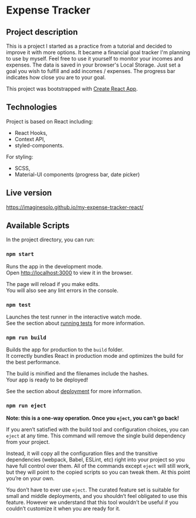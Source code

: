 # Expense Tracker

## Project description

This is a project I started as a practice from a tutorial and decided to improve it with more options. It became a financial goal tracker I'm planning to use by myself. Feel free to use it yourself to monitor your incomes and expenses. The data is saved in your browser's Local Storage. Just set a goal you wish to fulfill and add incomes / expenses. The progress bar indicates how close you are to your goal.

This project was bootstrapped with [Create React App](https://github.com/facebook/create-react-app).

## Technologies

 Project is based on React including:
 - React Hooks, 
 - Context API,
 - styled-components.
 
 For styling: 
 - SCSS,
 - Material-UI components (progress bar, date picker)
 
## Live version
 
 https://imaginesolo.github.io/my-expense-tracker-react/

## Available Scripts

In the project directory, you can run:

### `npm start`

Runs the app in the development mode.<br />
Open [http://localhost:3000](http://localhost:3000) to view it in the browser.

The page will reload if you make edits.<br />
You will also see any lint errors in the console.

### `npm test`

Launches the test runner in the interactive watch mode.<br />
See the section about [running tests](https://facebook.github.io/create-react-app/docs/running-tests) for more information.

### `npm run build`

Builds the app for production to the `build` folder.<br />
It correctly bundles React in production mode and optimizes the build for the best performance.

The build is minified and the filenames include the hashes.<br />
Your app is ready to be deployed!

See the section about [deployment](https://facebook.github.io/create-react-app/docs/deployment) for more information.

### `npm run eject`

**Note: this is a one-way operation. Once you `eject`, you can’t go back!**

If you aren’t satisfied with the build tool and configuration choices, you can `eject` at any time. This command will remove the single build dependency from your project.

Instead, it will copy all the configuration files and the transitive dependencies (webpack, Babel, ESLint, etc) right into your project so you have full control over them. All of the commands except `eject` will still work, but they will point to the copied scripts so you can tweak them. At this point you’re on your own.

You don’t have to ever use `eject`. The curated feature set is suitable for small and middle deployments, and you shouldn’t feel obligated to use this feature. However we understand that this tool wouldn’t be useful if you couldn’t customize it when you are ready for it.
